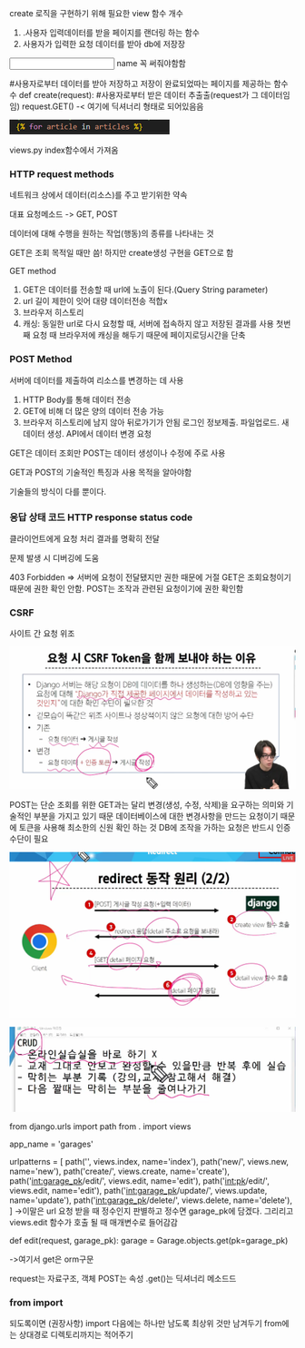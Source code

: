 create 로직을 구현하기 위해 필요한 view 함수 개수
1. .사용자 입력데이터를 받을 페이지를 랜더링 하는 함수
2. 사용자가 입력한 요청 데이터를 받아 db에 저장장

  <form action="#" method="GET">
  
  <input type="text" name="title" id="title"> name 꼭 써줘야함함

  #사용자로부터 데이터를 받아 저장하고 저장이 완료되었따는 페이지를 제공하는 함수수
def create(request):
    #사용자로부터 받은 데이터 추출출(request가 그 데이터임임)
    request.GET() -< 여기에 딕셔너리 형태로 되어있음음


![alt text](image.png)

views.py index함수에서 가져옴

### HTTP request methods
네트워크 상에서 데이터(리소스)를 주고 받기위한 약속

대표 요청메소드 -> GET, POST

데이터에 대해 수행을 원하는 작업(행동)의 종류를 나타내는 것

GET은 조회 목적일 때만 씀! 하지만 create생성 구현을 GET으로 함

GET method
1. GET은 데이터를 전송할 때 url에 노출이 된다.(Query String parameter)
2. url 길이 제한이 잇어 대량 데이터전송 적합x
3. 브라우저 히스토리
4. 캐싱: 동일한 url로 다시 요청할 때, 서버에 접속하지 않고 저장된 결과를 사용
    첫번째 요청 때 브라우저에 캐싱을 해두기 때문에 페이지로딩시간을 단축  

### POST Method
서버에 데이터를 제출하여 리소스를 변경하는 데 사용

1. HTTP Body를 통해 데이터 전송
2. GET에 비해 더 많은 양의 데이터 전송 가능
3. 브라우저 히스토리에 남지 않아 뒤로가기가 안됨
로그인 정보제출. 파일업로드. 새 데이터 생성. API에서 데이터 변경 요청

GET은 데이터 조회만 
POST는 데이터 생성이나 수정에 주로 사용

GET과 POST의 기술적인 특징과 사용 목적을 알아야함

기술들의 방식이 다를 뿐이다.

### 응답 상태 코드 HTTP response status code
클라이언트에게 요청 처리 결과를 명확히 전달

문제 발생 시 디버깅에 도움

403 Forbidden => 서버에 요청이 전달됐지만 권한 때문에 거절
GET은 조회요청이기 때문에 권한 확인 안함. POST는 조작과 관련된 요청이기에 권한 확인함

### CSRF
사이트 간 요청 위조

![alt text](image-1.png)

POST는 단순 조회를 위한 GET과는 달리 변경(생성, 수정, 삭제)을 요구하는 의미와 기술적인 부분을 가지고 있기 때문
데이터베이스에 대한 변경사항을 만드는 요청이기 때문에 토큰을 사용해 최소한의 신원 확인 하는 것
DB에 조작을 가하는 요청은 반드시 인증 수단이 필요

![alt text](image-2.png)

![alt text](image-3.png)



from django.urls import path
from . import views


app_name = 'garages'

urlpatterns = [
    path('', views.index, name='index'),
    path('new/', views.new, name='new'),
    path('create/', views.create, name='create'),
    path('<int:garage_pk>/edit/', views.edit, name='edit'),
    path('<int:pk>/edit/', views.edit, name='edit'),
    path('<int:garage_pk>/update/', views.update, name='update'),
    path('<int:garage_pk>/delete/', views.delete, name='delete'),
]
->이말은 url 요청 받을 때 정수인지 판별하고 정수면 garage_pk에 담겠다. 그리리고 views.edit 함수가 호출 될 때
매개변수로 들어감감


def edit(request, garage_pk):
    garage = Garage.objects.get(pk=garage_pk)

->여기서 get은 orm구문

request는 자료구조, 객체 POST는 속성 .get()는 딕셔너리 메소드드


### from import
되도록이면 (권장사항) import 다음에는 하나만 남도록 최상위 것만 남겨두기
from에는 상대경로 디렉토리까지는 적어주기
